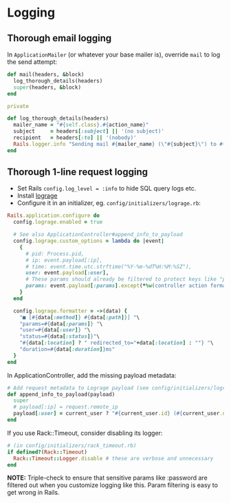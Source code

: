 # Logging


## Thorough email logging

In `ApplicationMailer` (or whatever your base mailer is), override `mail` to log the send attempt:

```ruby
def mail(headers, &block)
  log_thorough_details(headers)
  super(headers, &block)
end

private

def log_thorough_details(headers)
  mailer_name = "#{self.class}.#{action_name}"
  subject     = headers[:subject] || '(no subject)'
  recipient   = headers[:to] || '(nobody)'
  Rails.logger.info "Sending mail #{mailer_name} (\"#{subject}\") to #{recipient}"
end
```


## Thorough 1-line request logging

- Set Rails `config.log_level = :info` to hide SQL query logs etc.
- Install [lograge](https://github.com/roidrage/lograge)
- Configure it in an initializer, eg. `config/initializers/lograge.rb`:

```ruby
Rails.application.configure do
  config.lograge.enabled = true

  # See also ApplicationController#append_info_to_payload
  config.lograge.custom_options = lambda do |event|
    {
      # pid: Process.pid,
      # ip: event.payload[:ip],
      # time: event.time.utc.strftime("%Y-%m-%dT%H:%M:%SZ"),
      user: event.payload[:user],
      # These params should already be filtered to protect keys like "password".
      params: event.payload[:params].except(*%w(controller action format id))
    }
  end

  config.lograge.formatter = ->(data) {
    "■ [#{data[:method]} #{data[:path]}] "\
    "params=#{data[:params]} "\
    "user=#{data[:user]} "\
    "status=#{data[:status]}"\
    "#{data[:location] ? " redirected_to="+data[:location] : ""} "\
    "duration=#{data[:duration]}ms"
  }
end
```

In ApplicationController, add the missing payload metadata:

```ruby
# Add request metadata to Lograge payload (see config/initializers/lograge.rb)
def append_info_to_payload(payload)
  super
  # payload[:ip] = request.remote_ip
  payload[:user] = current_user ? "#{current_user.id} (#{current_user.name})" : "none"
end
```

If you use Rack::Timeout, consider disabling its logger:

```ruby
# (in config/initializers/rack_timeout.rb)
if defined?(Rack::Timeout)
  Rack::Timeout::Logger.disable # these are verbose and unnecessary
end
```

**NOTE:** Triple-check to ensure that sensitive params like :password are filtered out when you customize logging like this. Param filtering is easy to get wrong in Rails.
